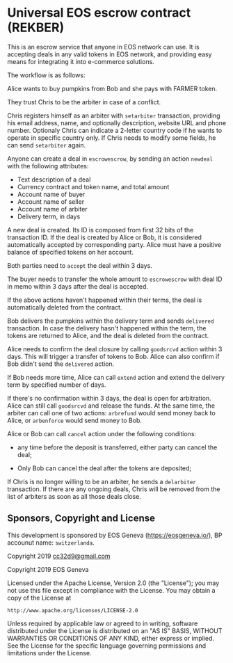 # Universal EOS escrow contract (REKBER)

This is an escrow service that anyone in EOS network can use. It is
accepting deals in any valid tokens in EOS network, and providing easy
means for integrating it into e-commerce solutions.

The workflow is as follows:

Alice wants to buy pumpkins from Bob and she pays with FARMER token.

They trust Chris to be the arbiter in case of a conflict.

Chris registers himself as an arbiter with `setarbiter` transaction,
providing his email address, name, and optionally description, website
URL and phone number. Optionaly Chris can indicate a 2-letter country
code if he wants to operate in specific country only. If Chris needs to
modify some fields, he can send `setarbiter` again.

Anyone can create a deal in `escrowescrow`, by sending an action
`newdeal` with the following attributes:

* Text description of a deal
* Currency contract and token name, and total amount
* Account name of buyer
* Account name of seller
* Account name of arbiter
* Delivery term, in days

A new deal is created. Its ID is composed from first 32 bits of the
transaction ID. If the deal is created by Alice or Bob, it is considered
automatically accepted by corresponding party. Alice must have a
positive balance of specified tokens on her account.

Both parties need to `accept` the deal within 3 days.

The buyer needs to transfer the whole amount to `escrowescrow` with deal
ID in memo within 3 days after the deal is accepted. 

If the above actions haven't happened within their terms, the deal is
automatically deleted from the contract.

Bob delivers the pumpkins within the delivery term and sends `delivered`
transaction. In case the delivery hasn't happened within the term, the
tokens are returned to Alice, and the deal is deleted from the contract.

Alice needs to confirm the deal closure by calling `goodsrcvd` action
within 3 days. This will trigger a transfer of tokens to Bob. Alice can
also confirm if Bob didn't send the `delivered` action.

If Bob needs more time, Alice can call `extend` action and extend the
delivery term by specified number of days.

If there's no confirmation within 3 days, the deal is open for
arbitration. Alice can still call `goodsrcvd` and release the funds. At
the same time, the arbiter can call one of two actions: `arbrefund`
would send money back to Alice, or `arbenforce` would send money to Bob.

Alice or Bob can call `cancel` action under the following conditions:

* any time before the deposit is transferred, either party can cancel the deal;

* Only Bob can cancel the deal after the tokens are deposited;


If Chris is no longer willing to be an arbiter, he sends a `delarbiter`
transaction. If there are any ongoing deals, Chris will be removed from
the list of arbiters as soon as all those deals close.



## Sponsors, Copyright and License

This development is sponsored by EOS Geneva (https://eosgeneva.io/), BP accounut name: `switzerlanda`.

Copyright 2019 cc32d9@gmail.com

Copyright 2019 EOS Geneva

Licensed under the Apache License, Version 2.0 (the "License");
you may not use this file except in compliance with the License.
You may obtain a copy of the License at

    http://www.apache.org/licenses/LICENSE-2.0

Unless required by applicable law or agreed to in writing, software
distributed under the License is distributed on an "AS IS" BASIS,
WITHOUT WARRANTIES OR CONDITIONS OF ANY KIND, either express or implied.
See the License for the specific language governing permissions and
limitations under the License.
